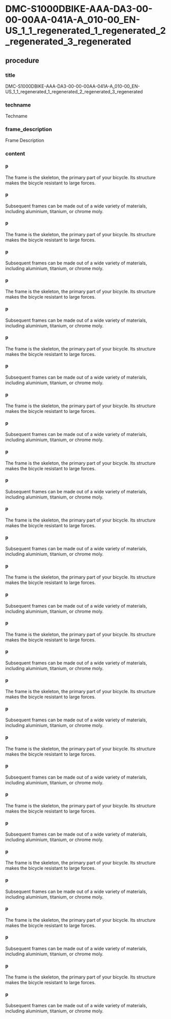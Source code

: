 # DMC-S1000DBIKE-AAA-DA3-00-00-00AA-041A-A_010-00_EN-US_1_1_regenerated_1_regenerated_2_regenerated_3_regenerated

## procedure

### title
DMC-S1000DBIKE-AAA-DA3-00-00-00AA-041A-A_010-00_EN-US_1_1_regenerated_1_regenerated_2_regenerated_3_regenerated

### techname
Techname

### frame_description
Frame Description

### content

#### p
The frame is the skeleton, the primary part of your bicycle. Its structure makes the bicycle resistant to large forces.

#### p
Subsequent frames can be made out of a wide variety of materials, including aluminium, titanium, or chrome moly.

#### p
The frame is the skeleton, the primary part of your bicycle. Its structure makes the bicycle resistant to large forces.

#### p
Subsequent frames can be made out of a wide variety of materials, including aluminium, titanium, or chrome moly.

#### p
The frame is the skeleton, the primary part of your bicycle. Its structure makes the bicycle resistant to large forces.

#### p
Subsequent frames can be made out of a wide variety of materials, including aluminium, titanium, or chrome moly.

#### p
The frame is the skeleton, the primary part of your bicycle. Its structure makes the bicycle resistant to large forces.

#### p
Subsequent frames can be made out of a wide variety of materials, including aluminium, titanium, or chrome moly.

#### p
The frame is the skeleton, the primary part of your bicycle. Its structure makes the bicycle resistant to large forces.

#### p
Subsequent frames can be made out of a wide variety of materials, including aluminium, titanium, or chrome moly.

#### p
The frame is the skeleton, the primary part of your bicycle. Its structure makes the bicycle resistant to large forces.

#### p
Subsequent frames can be made out of a wide variety of materials, including aluminium, titanium, or chrome moly.

#### p
The frame is the skeleton, the primary part of your bicycle. Its structure makes the bicycle resistant to large forces.

#### p
Subsequent frames can be made out of a wide variety of materials, including aluminium, titanium, or chrome moly.

#### p
The frame is the skeleton, the primary part of your bicycle. Its structure makes the bicycle resistant to large forces.

#### p
Subsequent frames can be made out of a wide variety of materials, including aluminium, titanium, or chrome moly.

#### p
The frame is the skeleton, the primary part of your bicycle. Its structure makes the bicycle resistant to large forces.

#### p
Subsequent frames can be made out of a wide variety of materials, including aluminium, titanium, or chrome moly.

#### p
The frame is the skeleton, the primary part of your bicycle. Its structure makes the bicycle resistant to large forces.

#### p
Subsequent frames can be made out of a wide variety of materials, including aluminium, titanium, or chrome moly.

#### p
The frame is the skeleton, the primary part of your bicycle. Its structure makes the bicycle resistant to large forces.

#### p
Subsequent frames can be made out of a wide variety of materials, including aluminium, titanium, or chrome moly.

#### p
The frame is the skeleton, the primary part of your bicycle. Its structure makes the bicycle resistant to large forces.

#### p
Subsequent frames can be made out of a wide variety of materials, including aluminium, titanium, or chrome moly.

#### p
The frame is the skeleton, the primary part of your bicycle. Its structure makes the bicycle resistant to large forces.

#### p
Subsequent frames can be made out of a wide variety of materials, including aluminium, titanium, or chrome moly.

#### p
The frame is the skeleton, the primary part of your bicycle. Its structure makes the bicycle resistant to large forces.

#### p
Subsequent frames can be made out of a wide variety of materials, including aluminium, titanium, or chrome moly.

#### p
The frame is the skeleton, the primary part of your bicycle. Its structure makes the bicycle resistant to large forces.

#### p
Subsequent frames can be made out of a wide variety of materials, including aluminium, titanium, or chrome moly.